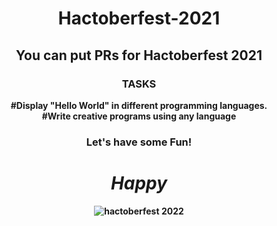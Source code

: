 <h1 align="center"> Hactoberfest-2021</h1>
<h2 align="center">You can put PRs for Hactoberfest 2021</h2>

<h3 align="center">
  <strong>TASKS</strong>
  </h3>
<p align="center">
  <strong>#Display "Hello World" in different programming languages.<strong><br>
    <strong>#Write creative programs using any language</strong><br></p>
    <h3 align="center"><strong>Let's have some Fun!</strong></h3>


  <h1 align="center"><i>Happy</i></h1>
  
<p align="center">
  <img src="https://hacktoberfest.digitalocean.com/_nuxt/img/logo-hacktoberfest-full.f42e3b1.svg" alt="hactoberfest 2022">
 </p>

